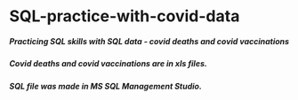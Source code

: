 # SQL-practice-with-covid-data
##### Practicing SQL skills with SQL data - covid deaths and covid vaccinations 
##### Covid deaths and covid vaccinations are in xls files.
##### SQL file was made in MS SQL Management Studio.
